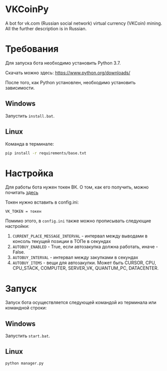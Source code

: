 # VKCoinPy
A bot for vk.com (Russian social network) virtual currency (VKCoin) mining. All the further description is in Russian.

# Требования
Для запуска бота необходимо установить Python 3.7.

Скачать можно здесь:
https://www.python.org/downloads/

После того, как Python установлен, необходимо установить зависимости. 


## Windows
Запустить `install.bat`.

## Linux
Команда в терминале:

```bash
pip install -r requirements/base.txt
```

# Настройка
Для работы бота нужен токен ВК. О том, как его получить, можно почитать [здесь](https://github.com/cursedseal/VCoinX#%D0%BF%D0%BE%D0%BB%D1%83%D1%87%D0%B5%D0%BD%D0%B8%D0%B5-%D1%82%D0%BE%D0%BA%D0%B5%D0%BD%D0%B0)

Токен нужно вставить в config.ini:

```
VK_TOKEN = токен
```

Помимо этого, в `config.ini` также можно прописывать следующие настройки: 
1. `CURRENT_PLACE_MESSAGE_INTERVAL` - интервал между выводами в консоль текущей позиции в ТОПе в секундах
2. `AUTOBUY_ENABLED` - True, если автозакупка должна работать, иначе - False. 
3. `AUTOBUY_INTERVAL` - интервал между закупками в секундах
4. `AUTOBUY_ITEMS` - вещи для автозакупки. Может быть CURSOR, CPU, CPU_STACK, COMPUTER, SERVER_VK, QUANTUM_PC, DATACENTER. 

# Запуск
Запуск бота осуществляется следующей командой из терминала или командной строки: 

## Windows
Запустить `start.bat`. 

## Linux
```
python manager.py
```